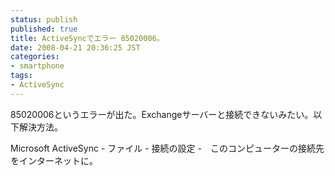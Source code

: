 ```yaml
---
status: publish
published: true
title: ActiveSyncでエラー 85020006。
date: 2008-04-21 20:36:25 JST
categories:
- smartphone
tags:
- ActiveSync
---
```

85020006というエラーが出た。Exchangeサーバーと接続できないみたい。以下解決方法。

Microsoft ActiveSync - ファイル - 接続の設定 -　このコンピューターの接続先をインターネットに。
